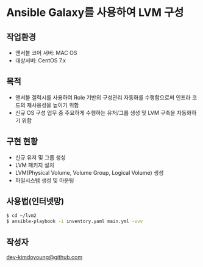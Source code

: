 # Ansible Galaxy를 사용하여 LVM 구성
## 작업환경
- 앤서블 코어 서버: MAC OS
- 대상서버: CentOS 7.x

## 목적
- 앤서블 겔럭시를 사용하여 Role 기반의 구성관리 자동화를 수행함으로써 인프라 코드의 재사용성을 높이기 위함
- 신규 OS 구성 업무 중 주요하게 수행하는 유저/그룹 생성 및 LVM 구축을 자동화하기 위함

## 구현 현황
- 신규 유저 및 그룹 생성
- LVM 패키지 설치
- LVM(Physical Volume, Volume Group, Logical Volume) 생성
- 파일시스템 생성 및 마운팅

## 사용법(인터넷망)
```bash
$ cd ~/lvm2
$ ansible-playbook -i inventory.yaml main.yml -vvv
```

## 작성자
dev-kimdoyoung@github.com
